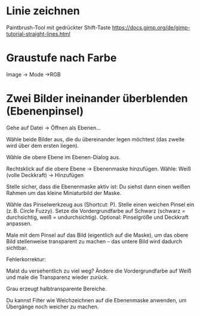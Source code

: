 # Linie zeichnen

Paintbrush-Tool mit gedrückter Shift-Taste
https://docs.gimp.org/de/gimp-tutorial-straight-lines.html

# Graustufe nach Farbe

Image -> Mode ->RGB

# Zwei Bilder ineinander überblenden (Ebenenpinsel)

Gehe auf Datei → Öffnen als Ebenen...

Wähle beide Bilder aus, die du übereinander legen möchtest (das zweite wird über dem ersten liegen).

Wähle die obere Ebene im Ebenen-Dialog aus.

Rechtsklick auf die obere Ebene → Ebenenmaske hinzufügen. Wähle: Weiß (volle Deckkraft) → Hinzufügen

Stelle sicher, dass die Ebenenmaske aktiv ist: Du siehst dann einen weißen Rahmen um das kleine Miniaturbild der Maske.

Wähle das Pinselwerkzeug aus (Shortcut: P). Stelle einen weichen Pinsel ein (z. B. Circle Fuzzy). Setze die Vordergrundfarbe auf Schwarz (schwarz = durchsichtig, weiß = undurchsichtig). Optional: Pinselgröße und Deckkraft anpassen.

Male mit dem Pinsel auf das Bild (eigentlich auf die Maske), um das obere Bild stellenweise transparent zu machen – das untere Bild wird dadurch sichtbar.

Fehlerkorrektur:

Malst du versehentlich zu viel weg? Ändere die Vordergrundfarbe auf Weiß und male die Transparenz wieder zurück.

Grau erzeugt halbtransparente Bereiche.

Du kannst Filter wie Weichzeichnen auf die Ebenenmaske anwenden, um Übergänge noch weicher zu machen.
